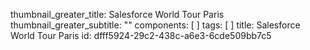 thumbnail_greater_title: Salesforce World Tour Paris
thumbnail_greater_subtitle: ""
components: [ ]
tags: [ ]
title: Salesforce World Tour Paris
id: dfff5924-29c2-438c-a6e3-6cde509bb7c5

